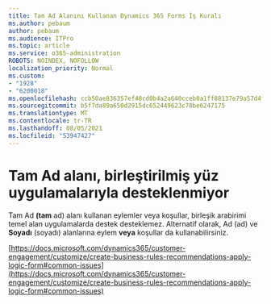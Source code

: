 ```yaml
---
title: Tam Ad Alanını Kullanan Dynamics 365 Forms İş Kuralı
ms.author: pebaum
author: pebaum
ms.audience: ITPro
ms.topic: article
ms.service: o365-administration
ROBOTS: NOINDEX, NOFOLLOW
localization_priority: Normal
ms.custom:
- "1928"
- "6200018"
ms.openlocfilehash: ccb50ae836357ef48cd0b4a2a640cceb0a1ff88137e79a57d4fcd9027994ce45
ms.sourcegitcommit: b5f7da89a650d2915dc652449623c78be6247175
ms.translationtype: MT
ms.contentlocale: tr-TR
ms.lasthandoff: 08/05/2021
ms.locfileid: "53947427"
---
```

# <a name="full-name-field-not-supported-with-unified-inteface-apps"></a>Tam Ad alanı, birleştirilmiş yüz uygulamalarıyla desteklenmiyor

Tam Ad **(tam** ad) alanı kullanan eylemler veya koşullar, birleşik arabirimi temel alan uygulamalarda destek desteklemez. Alternatif olarak, Ad (ad) ve **Soyadı** (soyadı) alanlarına eylem **veya** koşullar da kullanabilirsiniz.

[https://docs.microsoft.com/dynamics365/customer-engagement/customize/create-business-rules-recommendations-apply-logic-form#common-issues](https://docs.microsoft.com/dynamics365/customer-engagement/customize/create-business-rules-recommendations-apply-logic-form#common-issues)

